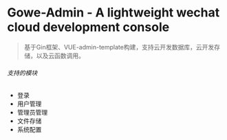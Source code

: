 # Gowe-Admin - A lightweight wechat cloud development console

> 基于Gin框架、VUE-admin-template构建，支持云开发数据库，云开发存储，以及云函数调用。

###### 支持的模块

- 登录 
- 用户管理 
- 管理员管理 
- 文件存储 
- 系统配置

